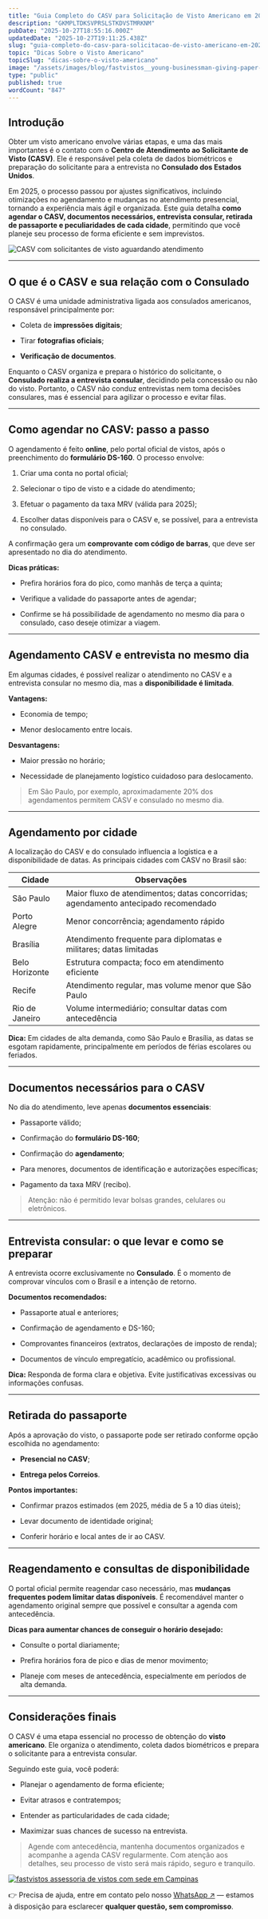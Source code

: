 ```yaml
---
title: "Guia Completo do CASV para Solicitação de Visto Americano em 2025"
description: "GKMPLTDKSVPRSLSTKDVSTMRKNM"
pubDate: "2025-10-27T18:55:16.000Z"
updatedDate: "2025-10-27T19:11:25.438Z"
slug: "guia-completo-do-casv-para-solicitacao-de-visto-americano-em-2025"
topic: "Dicas Sobre o Visto Americano"
topicSlug: "dicas-sobre-o-visto-americano"
image: "/assets/images/blog/fastvistos__young-businessman-giving-paper-document-businesswoman-standing-outdoors.jpg"
type: "public"
published: true
wordCount: "847"
---
```


<!--# Guia Completo do CASV para Solicitação de Visto Americano em 2025-->

## Introdução

Obter um visto americano envolve várias etapas, e uma das mais importantes é o contato com o **Centro de Atendimento ao Solicitante de Visto (CASV)**. Ele é responsável pela coleta de dados biométricos e preparação do solicitante para a entrevista no **Consulado dos Estados Unidos**.

Em 2025, o processo passou por ajustes significativos, incluindo otimizações no agendamento e mudanças no atendimento presencial, tornando a experiência mais ágil e organizada. Este guia detalha **como agendar o CASV, documentos necessários, entrevista consular, retirada de passaporte e peculiaridades de cada cidade**, permitindo que você planeje seu processo de forma eficiente e sem imprevistos.

![CASV com solicitantes de visto aguardando atendimento](https://fastvistos.com.br/assets/images/blog/fastvistos__casv-com-solicitantes-de-visto-aguardando-atendimento.webp)

----------

## O que é o CASV e sua relação com o Consulado

O CASV é uma unidade administrativa ligada aos consulados americanos, responsável principalmente por:

-   Coleta de **impressões digitais**;
    
-   Tirar **fotografias oficiais**;
    
-   **Verificação de documentos**.
    

Enquanto o CASV organiza e prepara o histórico do solicitante, o **Consulado realiza a entrevista consular**, decidindo pela concessão ou não do visto. Portanto, o CASV não conduz entrevistas nem toma decisões consulares, mas é essencial para agilizar o processo e evitar filas.

----------

## Como agendar no CASV: passo a passo

O agendamento é feito **online**, pelo portal oficial de vistos, após o preenchimento do **formulário DS-160**. O processo envolve:

1.  Criar uma conta no portal oficial;
    
2.  Selecionar o tipo de visto e a cidade do atendimento;
    
3.  Efetuar o pagamento da taxa MRV (válida para 2025);
    
4.  Escolher datas disponíveis para o CASV e, se possível, para a entrevista no consulado.
    

A confirmação gera um **comprovante com código de barras**, que deve ser apresentado no dia do atendimento.

**Dicas práticas:**

-   Prefira horários fora do pico, como manhãs de terça a quinta;
    
-   Verifique a validade do passaporte antes de agendar;
    
-   Confirme se há possibilidade de agendamento no mesmo dia para o consulado, caso deseje otimizar a viagem.

----------

## Agendamento CASV e entrevista no mesmo dia

Em algumas cidades, é possível realizar o atendimento no CASV e a entrevista consular no mesmo dia, mas a **disponibilidade é limitada**.

**Vantagens:**

-   Economia de tempo;
    
-   Menor deslocamento entre locais.
    

**Desvantagens:**

-   Maior pressão no horário;
    
-   Necessidade de planejamento logístico cuidadoso para deslocamento.
    

> Em São Paulo, por exemplo, aproximadamente 20% dos agendamentos permitem CASV e consulado no mesmo dia.

----------


## Agendamento por cidade

A localização do CASV e do consulado influencia a logística e a disponibilidade de datas. As principais cidades com CASV no Brasil são:

| Cidade          | Observações                                                                 |
|-----------------|---------------------------------------------------------------------------|
| São Paulo       | Maior fluxo de atendimentos; datas concorridas; agendamento antecipado recomendado |
| Porto Alegre    | Menor concorrência; agendamento rápido                                     |
| Brasília        | Atendimento frequente para diplomatas e militares; datas limitadas        |
| Belo Horizonte  | Estrutura compacta; foco em atendimento eficiente                          |
| Recife          | Atendimento regular, mas volume menor que São Paulo                        |
| Rio de Janeiro  | Volume intermediário; consultar datas com antecedência                     |

**Dica:** Em cidades de alta demanda, como São Paulo e Brasília, as datas se esgotam rapidamente, principalmente em períodos de férias escolares ou feriados.

----------

## Documentos necessários para o CASV

No dia do atendimento, leve apenas **documentos essenciais**:

-   Passaporte válido;
    
-   Confirmação do **formulário DS-160**;
    
-   Confirmação do **agendamento**;
    
-   Para menores, documentos de identificação e autorizações específicas;
    
-   Pagamento da taxa MRV (recibo).
    

> Atenção: não é permitido levar bolsas grandes, celulares ou eletrônicos.

----------

## Entrevista consular: o que levar e como se preparar

A entrevista ocorre exclusivamente no **Consulado**. É o momento de comprovar vínculos com o Brasil e a intenção de retorno.

**Documentos recomendados:**

-   Passaporte atual e anteriores;
    
-   Confirmação de agendamento e DS-160;
    
-   Comprovantes financeiros (extratos, declarações de imposto de renda);
    
-   Documentos de vínculo empregatício, acadêmico ou profissional.
    

**Dica:** Responda de forma clara e objetiva. Evite justificativas excessivas ou informações confusas.

----------

## Retirada do passaporte

Após a aprovação do visto, o passaporte pode ser retirado conforme opção escolhida no agendamento:

-   **Presencial no CASV**;
    
-   **Entrega pelos Correios**.
    

**Pontos importantes:**

-   Confirmar prazos estimados (em 2025, média de 5 a 10 dias úteis);
    
-   Levar documento de identidade original;
    
-   Conferir horário e local antes de ir ao CASV.
    

----------

## Reagendamento e consultas de disponibilidade

O portal oficial permite reagendar caso necessário, mas **mudanças frequentes podem limitar datas disponíveis**. É recomendável manter o agendamento original sempre que possível e consultar a agenda com antecedência.

**Dicas para aumentar chances de conseguir o horário desejado:**

-   Consulte o portal diariamente;
    
-   Prefira horários fora de pico e dias de menor movimento;
    
-   Planeje com meses de antecedência, especialmente em períodos de alta demanda.
    

----------

## Considerações finais

O CASV é uma etapa essencial no processo de obtenção do **visto americano**. Ele organiza o atendimento, coleta dados biométricos e prepara o solicitante para a entrevista consular.

Seguindo este guia, você poderá:

-   Planejar o agendamento de forma eficiente;
    
-   Evitar atrasos e contratempos;
    
-   Entender as particularidades de cada cidade;
    
-   Maximizar suas chances de sucesso na entrevista.
    

> Agende com antecedência, mantenha documentos organizados e acompanhe a agenda CASV regularmente. Com atenção aos detalhes, seu processo de visto será mais rápido, seguro e tranquilo.

[
![fastvistos assessoria de vistos com sede em Campinas](https://fastvistos.com.br/assets/images/blog/fastvistos__fastvistos-assessoria-de-vistos-com-sede-em-campinas.webp)](https://fastvistos.com.br/)

👉 Precisa de ajuda, entre em contato pelo nosso <a  href="https://wa.me/551920422785"  target="_blank">WhatsApp ↗</a> — estamos à disposição para esclarecer **qualquer questão, sem compromisso**.